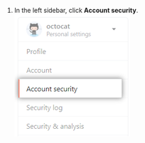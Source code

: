 1. In the left sidebar, click **Account security**.
![User account security settings](/assets/images/help/settings/settings-sidebar-account-security.png)
